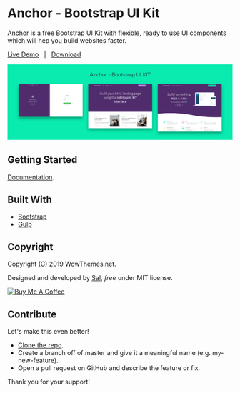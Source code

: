 # Anchor - Bootstrap UI Kit

Anchor is a free Bootstrap UI Kit with flexible, ready to use UI components which will hep you build websites faster.

[Live Demo](https://wowthemesnet.github.io/Anchor-Bootstrap-UI-Kit/) &nbsp; | &nbsp; [Download](https://github.com/wowthemesnet/Anchor-Bootstrap-UI-Kit/archive/master.zip)

![screenshot](assets/img/demo/screenshot.png)

## Getting Started

[Documentation](https://wowthemesnet.github.io/Anchor-Bootstrap-UI-Kit/docs.html).

## Built With

* [Bootstrap](https://github.com/twbs/bootstrap)
* [Gulp](https://gulpjs.com/)

## Copyright

Copyright (C) 2019 WowThemes.net.

Designed and developed by [Sal](https://www.wowthemes.net), *free* under MIT license. 

<a href="https://www.buymeacoffee.com/sal" target="_blank"><img src="https://www.buymeacoffee.com/assets/img/custom_images/orange_img.png" alt="Buy Me A Coffee" style="height: auto !important;width: auto !important;" ></a>

## Contribute

Let's make this even better!

- [Clone the repo](https://github.com/wowthemesnet/Anchor-Bootstrap-UI-Kit.git).
- Create a branch off of master and give it a meaningful name (e.g. my-new-feature).
- Open a pull request on GitHub and describe the feature or fix.

Thank you for your support!
